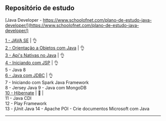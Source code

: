 ## Repositório de estudo

[Java Developer - https://www.schoolofnet.com/plano-de-estudo-java-developer/](https://www.schoolofnet.com/plano-de-estudo-java-developer/)

[1 - JAVA SE](https://github.com/josemalcher/SchoolOfNet-plano-de-estudo-JAVA-DEVELOPER/tree/master/01JAVASE)  | :ok_hand:         
[2 - Orientação a Objetos com Java](https://github.com/josemalcher/SchoolOfNet-plano-de-estudo-JAVA-DEVELOPER/tree/master/02OrientacaoObjetoscomJava)  | :ok_hand:             
[3 - Api's Nativas no Java](https://github.com/josemalcher/SchoolOfNet-plano-de-estudo-JAVA-DEVELOPER/tree/master/03ApisNativasnoJava)   | :ok_hand:         
[4 - Iniciando com JSP](https://github.com/josemalcher/SchoolOfNet-plano-de-estudo-JAVA-DEVELOPER/tree/master/04Iniciando-com-JSP)   | :ok_hand:         
5 - Java 8   
[6 - Java com JDBC](https://github.com/josemalcher/SchoolOfNet-plano-de-estudo-JAVA-DEVELOPER/tree/master/06Java%20com%20JDBC)   | :ok_hand:         
7 - Iniciando com Spark Java Framework  
8 - Jersey Java 
9 - Java com MongoDB  
[10 - Hibernate](https://github.com/josemalcher/SchoolOfNet-plano-de-estudo-JAVA-DEVELOPER/tree/master/10Hibernate)                 | :eyes:   |     
11 - Java CDI  
12 - Play Framework  
13 - jUnit Java 
14 - Apache POI - Crie documentos Microsoft com Java    

---

